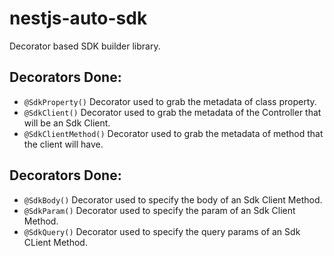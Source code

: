# nestjs-auto-sdk
Decorator based SDK builder library.

## Decorators Done:
* `@SdkProperty()`      Decorator used to grab the metadata of class property.
* `@SdkClient()`        Decorator used to grab the metadata of the Controller that will be an Sdk Client.
* `@SdkClientMethod()`  Decorator used to grab the metadata of method that the client will have.

## Decorators Done:
* `@SdkBody()`   Decorator used to specify the body of an Sdk Client Method.
* `@SdkParam()`  Decorator used to specify the param of an Sdk Client Method.
* `@SdkQuery()`  Decorator used to specify the query params of an Sdk CLient Method.
